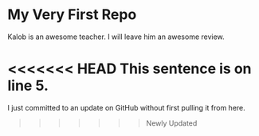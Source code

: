 # My Very First Repo

Kalob is an awesome teacher. I will leave him an awesome review.

<<<<<<< HEAD
This sentence is on line 5.
=======
I just committed to an update on GitHub without first pulling it from here.
>>>>>>> Newly Updated
